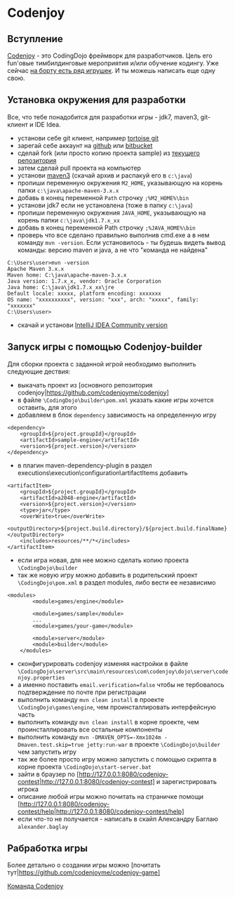 Codenjoy
==============

Вступление
--------------
[Codenjoy](http://codenjoy.com) - это CodingDojo фреймворк для разработчиков. Цель его fun'овые
тимбилдинговые мероприятия и/или обучение кодингу.
Уже сейчас [на борту есть ряд игрушек](http://codenjoy.com/codenjoy-contest). 
И ты можешь написать еще одну свою.

Установка окружения для разработки
--------------
Все, что тебе понадобится для разработки игры - jdk7, maven3, git-клиент и IDE Idea.

- установи себе git клиент, например [tortoise git](https://code.google.com/p/tortoisegit/) 
- зарегай себе аккаунт на [github](http://github.com) или [bitbucket](http://bitbucket.org)
- сделай fork (или просто копию проекта sample) из [текущего репозитория](https://github.com/codenjoyme/codenjoy-game)
- затем сделай pull проекта на компьютер
- установи [maven3](https://maven.apache.org/download.cgi) (скачай архив и распакуй его в `c:\java`)
- пропиши переменную окружения `M2_HOME`, указывающую на корень папки `c:\java\apache-maven-3.x.x`
- добавь в конец переменной `Path` строчку `;%M2_HOME%\bin`
- установи jdk7 если не установлена (тоже в папку `c:\java`)
- пропиши переменную окружения `JAVA_HOME`, указывающую на корень папки `c:\java\jdk1.7.x_xx`
- добавь в конец переменной Path строчку `;%JAVA_HOME%\bin`
- проверь что все сделано правильно выполнив cmd.exe а в нем команду `mvn -version`. 
Если установилось - ты будешь видеть вывод команды: версию maven и java, а не что "команда не найдена"
```
C:\Users\user>mvn -version
Apache Maven 3.x.x
Maven home: C:\java\apache-maven-3.x.x
Java version: 1.7.x_x, vendor: Oracle Corporation
Java home: C:\java\jdk1.7.x_xx\jre
Default locale: xxxxx, platform encoding: xxxxxxx
OS name: "xxxxxxxxxx", version: "xxx", arch: "xxxxx", family: "xxxxxxx"
C:\Users\user>
```
- скачай и установи [IntelliJ IDEA Community version](https://www.jetbrains.com/idea/download/)

Запуск игры c помощью Codenjoy-builder
--------------

Для сборки проекта с заданной игрой необходимо выполнить следующие дествия:

- выкачать проект из [основного репозитория codenjoy|https://github.com/codenjoyme/codenjoy]
- в файле `\CodingDojo\builder\pom.xml` указать какие игры хочется оставить, для этого
- добавляем в блок `dependency` зависимость на определенную игру
```
<dependency>
    <groupId>${project.groupId}</groupId>
    <artifactId>sample-engine</artifactId>
    <version>${project.version}</version>
</dependency>
```
- в плагин maven-dependency-plugin в раздел executions\execution\configuration\artifactItems добавить
```
<artifactItem>
    <groupId>${project.groupId}</groupId>
    <artifactId>a2048-engine</artifactId>
    <version>${project.version}</version>
    <type>jar</type>
    <overWrite>true</overWrite>
    <outputDirectory>${project.build.directory}/${project.build.finalName}</outputDirectory>
    <includes>resources/**/*</includes>
</artifactItem>
```
- если игра новая, для нее можно сделать копию проекта `\CodingDojo\builder`
- так же новую игру можно добавить в родительский проект `\CodingDojo\pom.xml` в раздел modules, либо вести ее независимо
```
<modules>
        <module>games/engine</module>

		<module>games/sample</module>
        ...
        <module>games/your-game</module>

        <module>server</module>
        <module>builder</module>
    </modules>
```
- сконфигурировать codenjoy изменяя настройки в файле `\CodingDojo\server\src\main\resources\com\codenjoy\dojo\server\codenjoy.properties`
- а именно поставить `email.verification=false` чтобы не тербовалось подтверждение по почте при регистрации
- выполнить команду `mvn clean install` в проекте `\CodingDojo\games\engine`, чем проинсталлировать интерфейсную часть
- выполнить команду `mvn clean install` в корне проекте, чем проинсталлировать все остальные компоненты
- выполнить команду `mvn -DMAVEN_OPTS=-Xmx1024m -Dmaven.test.skip=true jetty:run-war` в проекте `\CodingDojo\builder` чем запустить игру
- так же более просто игру можно запустить с помощью скрипта в корне проекта `\CodingDojo\start-server.bat`
- зайти в браузер по [http://127.0.0.1:8080/codenjoy-contest|http://127.0.0.1:8080/codenjoy-contest] и зарегистрировать игрока
- описание любой игры можно почитать на страничке помощи [http://127.0.0.1:8080/codenjoy-contest/help|http://127.0.0.1:8080/codenjoy-contest/help]
- если что-то не получается - написать в скайп Александру Баглаю `alexander.baglay`

Рабработка игры
--------------

Более детально о создании игры можно [почитать тут|https://github.com/codenjoyme/codenjoy-game]

[Команда Codenjoy](http://codenjoy.com/portal/?page_id=51)
